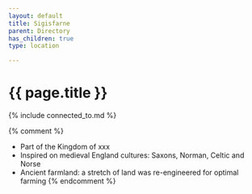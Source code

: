 ```yaml
---
layout: default
title: Sigisfarne
parent: Directory
has_children: true
type: location

---
```


# {{ page.title }}

{% include connected_to.md %}

{% comment %} 
- Part of the Kingdom of xxx
- Inspired on medieval England cultures: Saxons, Norman, Celtic and Norse 
- Ancient farmland: a stretch of land was re-engineered for optimal farming
{% endcomment %} 
